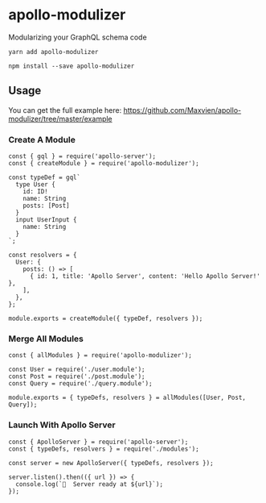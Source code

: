 # apollo-modulizer

Modularizing your GraphQL schema code

```
yarn add apollo-modulizer
```

```
npm install --save apollo-modulizer
```

## Usage

You can get the full example here: https://github.com/Maxvien/apollo-modulizer/tree/master/example

### Create A Module

```
const { gql } = require('apollo-server');
const { createModule } = require('apollo-modulizer');

const typeDef = gql`
  type User {
    id: ID!
    name: String
    posts: [Post]
  }
  input UserInput {
    name: String
  }
`;

const resolvers = {
  User: {
    posts: () => [
      { id: 1, title: 'Apollo Server', content: 'Hello Apollo Server!' },
    ],
  },
};

module.exports = createModule({ typeDef, resolvers });
```

### Merge All Modules

```
const { allModules } = require('apollo-modulizer');

const User = require('./user.module');
const Post = require('./post.module');
const Query = require('./query.module');

module.exports = { typeDefs, resolvers } = allModules([User, Post, Query]);
```

### Launch With Apollo Server

```
const { ApolloServer } = require('apollo-server');
const { typeDefs, resolvers } = require('./modules');

const server = new ApolloServer({ typeDefs, resolvers });

server.listen().then(({ url }) => {
  console.log(`🚀  Server ready at ${url}`);
});
```
